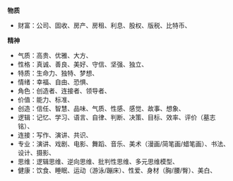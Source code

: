 **物质**
* 财富：公司、固收、房产、房租、利息、股权、版税、比特币、

**精神**
* 气质：高贵、优雅、大方、
* 性格：真诚、善良、美好、守信、坚强、独立、
* 特质：生命力、独特、梦想、
* 情绪：幸福、自由、恐惧、
* 角色：创造者、连接者、领导者、
* 价值：能力、标准、
* 创造：信任、智慧、品味、气质、性感、感觉、故事、想象、
* 逻辑：记忆、学习、语言、自律、判断、决策、目标、效率、评价（墓志铭）、
* 连接：写作、演讲、共识、
* 专业：演讲、戏剧、电影、舞蹈、音乐、美术（漫画/简笔画/蜡笔画）、书法、设计、摄影、
* 思维：逻辑思维、逆向思维、批判性思维、多元思维模型、
* 健康：饮食、睡眠、运动（游泳/蹦床）、性爱、身材（胸/腰/臀）、美白、
